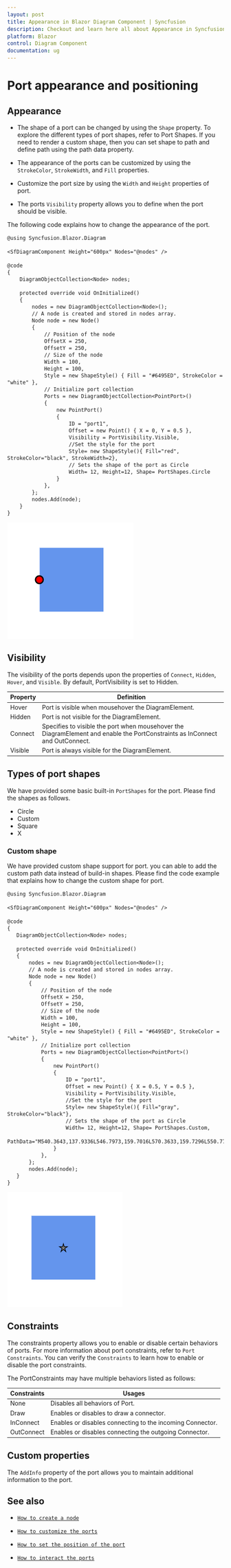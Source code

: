 ```yaml
---
layout: post
title: Appearance in Blazor Diagram Component | Syncfusion
description: Checkout and learn here all about Appearance in Syncfusion Blazor Diagram component and much more details.
platform: Blazor
control: Diagram Component
documentation: ug
---
```


# Port appearance and positioning

## Appearance

* The shape of a port can be changed by using the `Shape` property. To explore the different types of port shapes, refer to Port Shapes. If you need to render a custom shape, then you can set shape to path and define path using the path data property.

* The appearance of the ports can be customized by using the `StrokeColor`, `StrokeWidth`, and `Fill` properties.

* Customize the port size by using the `Width` and `Height` properties of port.

* The ports `Visibility` property allows you to define when the port should be visible.

The following code explains how to change the appearance of the port.

```cshtml
@using Syncfusion.Blazor.Diagram

<SfDiagramComponent Height="600px" Nodes="@nodes" />

@code
{
    DiagramObjectCollection<Node> nodes;

    protected override void OnInitialized()
    {
        nodes = new DiagramObjectCollection<Node>();
        // A node is created and stored in nodes array.
        Node node = new Node()
        {
            // Position of the node
            OffsetX = 250,
            OffsetY = 250,
            // Size of the node
            Width = 100,
            Height = 100,
            Style = new ShapeStyle() { Fill = "#6495ED", StrokeColor = "white" },
            // Initialize port collection
            Ports = new DiagramObjectCollection<PointPort>()
            {
                new PointPort()
                {
                    ID = "port1",
                    Offset = new Point() { X = 0, Y = 0.5 },
                    Visibility = PortVisibility.Visible,
                    //Set the style for the port
                    Style= new ShapeStyle(){ Fill="red", StrokeColor="black", StrokeWidth=2},
                    // Sets the shape of the port as Circle
                    Width= 12, Height=12, Shape= PortShapes.Circle
                }
            },
        };
        nodes.Add(node);
    }
}
```

![Appearance](../images/port_Appearance.png)

## Visibility

The visibility of the ports depends upon the properties of `Connect`, `Hidden`, `Hover`, and `Visible`. By default, PortVisibility is set to Hidden.

| Property | Definition |
|---|---|
| Hover | Port is visible when mousehover the DiagramElement. |
| Hidden | Port is not visible for the DiagramElement. |
| Connect | Specifies to visible the port when mousehover the DiagramElement and enable the PortConstraints as InConnect and OutConnect. |
| Visible | Port is always visible for the DiagramElement. |

## Types of port shapes

We have provided some basic built-in `PortShapes` for the port. Please find the shapes as follows.

* Circle
* Custom
* Square
* X

### Custom shape

 We have provided custom shape support for port. you can able to add the custom path data instead of build-in shapes. Please find the code example that explains how to change the custom shape for port.

 ```cshtml
@using Syncfusion.Blazor.Diagram

<SfDiagramComponent Height="600px" Nodes="@nodes" />

@code
{
    DiagramObjectCollection<Node> nodes;

    protected override void OnInitialized()
    {
        nodes = new DiagramObjectCollection<Node>();
        // A node is created and stored in nodes array.
        Node node = new Node()
        {
            // Position of the node
            OffsetX = 250,
            OffsetY = 250,
            // Size of the node
            Width = 100,
            Height = 100,
            Style = new ShapeStyle() { Fill = "#6495ED", StrokeColor = "white" },
            // Initialize port collection
            Ports = new DiagramObjectCollection<PointPort>()
            {
                new PointPort()
                {
                    ID = "port1",
                    Offset = new Point() { X = 0.5, Y = 0.5 },
                    Visibility = PortVisibility.Visible,
                    //Set the style for the port
                    Style= new ShapeStyle(){ Fill="gray", StrokeColor="black"},
                    // Sets the shape of the port as Circle
                    Width= 12, Height=12, Shape= PortShapes.Custom,
                    PathData="M540.3643,137.9336L546.7973,159.7016L570.3633,159.7296L550.7723,171.9366L558.9053,194.9966L540.3643,179.4996L521.8223,194.9966L529.9553,171.9366L510.3633,159.7296L533.9313,159.7016L540.3643,137.9336z"
                }
            },
        };
        nodes.Add(node);
    }
}
```

![Port Drag](../images/port_customport.png)

## Constraints

The constraints property allows you to enable or disable certain behaviors of ports. For more information about port
constraints, refer to `Port Constraints`. You can verify the `Constraints` to learn how to enable or disable the port constraints.

The PortConstraints may have multiple behaviors listed as follows:

| Constraints | Usages |
|---|---|
| None |Disables all behaviors of Port. |
| Draw |Enables or disables to draw a connector. |
| InConnect |Enables or disables connecting to the incoming Connector.  |
| OutConnect | Enables or disables connecting the outgoing Connector. |

## Custom properties

The `AddInfo` property of the port allows you to maintain additional information to the port.

## See also

* [`How to create a node`](../nodes/nodes)

* [`How to customize the ports`](./appearance)

* [`How to set the position of the port`](./positioning)

* [`How to interact the ports`](./interaction)